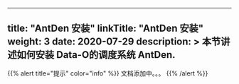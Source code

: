 
---
title: "AntDen 安装"
linkTitle: "AntDen 安装"
weight: 3
date: 2020-07-29
description: >
  本节讲述如何安装 Data-O的调度系统 AntDen.
---


{{% alert title="提示" color="info" %}}
文档添加中。。。
{{% /alert %}}